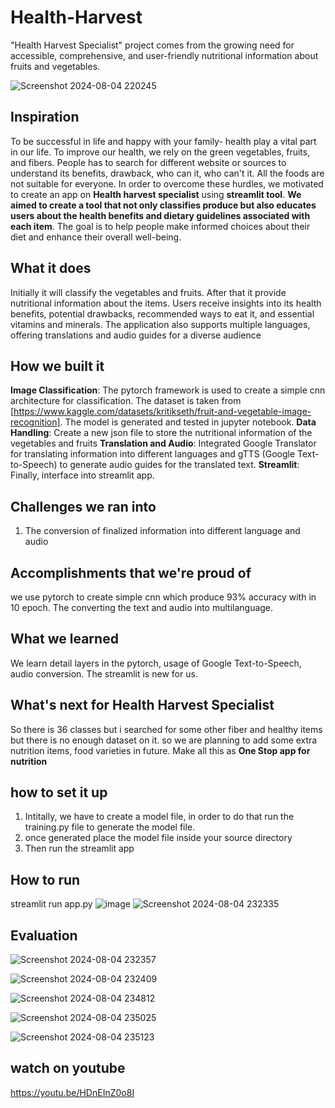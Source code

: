 # Health-Harvest
"Health Harvest Specialist" project comes from the growing need for accessible, comprehensive, and user-friendly nutritional information about fruits and vegetables.

![Screenshot 2024-08-04 220245](https://github.com/user-attachments/assets/1770d5bc-0e65-4e36-ae00-6df2988f63b1)

## Inspiration
To be successful in life and happy with your family- health play a vital part in our life. To improve our health, we rely on the green vegetables, fruits, and fibers. People has to search for different website or sources to understand its benefits, drawback, who can it, who can't it. All the foods are not suitable for everyone. In order to overcome these hurdles, we motivated to create an app on **Health harvest specialist** using **streamlit tool**. **We aimed to create a tool that not only classifies produce but also educates users about the health benefits and dietary guidelines associated with each item**. The goal is to help people make informed choices about their diet and enhance their overall well-being.

## What it does
Initially it will classify the vegetables and fruits. After that it provide nutritional information about the items.  Users receive insights into its health benefits, potential drawbacks, recommended ways to eat it, and essential vitamins and minerals. The application also supports multiple languages, offering translations and audio guides for a diverse audience
## How we built it
**Image Classification**: The pytorch framework is used to create a simple cnn architecture for classification. The dataset is taken from [https://www.kaggle.com/datasets/kritikseth/fruit-and-vegetable-image-recognition]. The model is generated and tested in jupyter notebook. 
**Data Handling**: Create a new json file to store the nutritional information of the vegetables and fruits
**Translation and Audio**: Integrated Google Translator for translating information into different languages and gTTS (Google Text-to-Speech) to generate audio guides for the translated text.
**Streamlit**: Finally, interface into streamlit app.
## Challenges we ran into
1. The conversion of finalized information into different language and audio
## Accomplishments that we're proud of
we use pytorch to create simple cnn which produce 93% accuracy with in 10 epoch. The converting the text and audio into multilanguage.
## What we learned
We learn detail layers in the pytorch, usage of Google Text-to-Speech, audio conversion. The streamlit is new for us.
## What's next for Health Harvest Specialist
So there is 36 classes but i searched for some other fiber and healthy items but there is no enough dataset on it. so we are planning to add some extra nutrition items, food varieties in future.  Make all this as **One Stop app for nutrition**
## how to set it up
1. Intitally, we have to create a model file, in order to do that run the training.py file to generate the model file.
2. once generated place the model file inside your source directory
3. Then run the streamlit app
## How to run
streamlit run app.py
![image](https://github.com/user-attachments/assets/a5d9db4e-5e2e-4cfb-a75e-e04c079aba99)
![Screenshot 2024-08-04 232335](https://github.com/user-attachments/assets/d6fa7722-44eb-4a8d-9ca0-6e3d7ba929ef)

## Evaluation

![Screenshot 2024-08-04 232357](https://github.com/user-attachments/assets/a7d96673-d77b-4220-88f6-d8cd0b784590)

![Screenshot 2024-08-04 232409](https://github.com/user-attachments/assets/add474b5-35c2-411a-b6d2-40d030b528a4)

![Screenshot 2024-08-04 234812](https://github.com/user-attachments/assets/63a711d3-f4c0-41b1-b335-2600bd59b040)


![Screenshot 2024-08-04 235025](https://github.com/user-attachments/assets/3b268eb5-0c2b-48af-8a22-0e59e7ba08c3)


![Screenshot 2024-08-04 235123](https://github.com/user-attachments/assets/0c679554-ee08-40e7-b6a9-c494a3b664b1)

## watch on youtube
https://youtu.be/HDnEInZ0o8I
